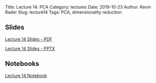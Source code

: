 Title: Lecture 14: PCA
Category: lectures
Date: 2019-10-23
Author: Kevin Rader
Slug: lecture14
Tags: PCA, dimensionality reduction


## Slides
[Lecture 14 Slides - PDF]({attach}presentation/Lecture14_PCA.pdf)

[Lecture 14 Slides - PPTX]({attach}presentation/Lecture14_PCA.pptx)

## Notebooks
[Lecture 14 Notebook]({static}presentation/Lecture14.ipynb)
